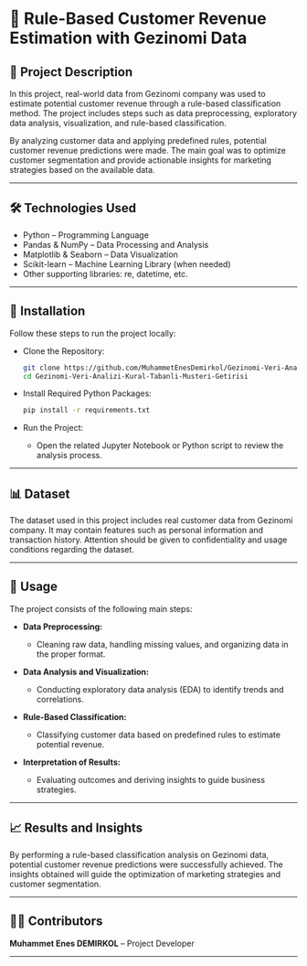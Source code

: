 # 📌 Rule-Based Customer Revenue Estimation with Gezinomi Data

## 📖 Project Description
In this project, real-world data from Gezinomi company was used to estimate potential customer revenue through a rule-based classification method. The project includes steps such as data preprocessing, exploratory data analysis, visualization, and rule-based classification.

By analyzing customer data and applying predefined rules, potential customer revenue predictions were made. The main goal was to optimize customer segmentation and provide actionable insights for marketing strategies based on the available data.

---

## 🛠️ Technologies Used
- Python – Programming Language
- Pandas & NumPy – Data Processing and Analysis
- Matplotlib & Seaborn – Data Visualization
- Scikit-learn – Machine Learning Library (when needed)
- Other supporting libraries: re, datetime, etc.

---

## 🚀 Installation
Follow these steps to run the project locally:

- Clone the Repository:
    ```bash
    git clone https://github.com/MuhammetEnesDemirkol/Gezinomi-Veri-Analizi-Kural-Tabanli-Musteri-Getirisi
    cd Gezinomi-Veri-Analizi-Kural-Tabanli-Musteri-Getirisi
    ```

- Install Required Python Packages:
    ```bash
    pip install -r requirements.txt
    ```

- Run the Project:
    - Open the related Jupyter Notebook or Python script to review the analysis process.

---

## 📊 Dataset
The dataset used in this project includes real customer data from Gezinomi company. It may contain features such as personal information and transaction history. Attention should be given to confidentiality and usage conditions regarding the dataset.

---

## 🔄 Usage
The project consists of the following main steps:

- **Data Preprocessing:**
  - Cleaning raw data, handling missing values, and organizing data in the proper format.

- **Data Analysis and Visualization:**
  - Conducting exploratory data analysis (EDA) to identify trends and correlations.

- **Rule-Based Classification:**
  - Classifying customer data based on predefined rules to estimate potential revenue.

- **Interpretation of Results:**
  - Evaluating outcomes and deriving insights to guide business strategies.

---

## 📈 Results and Insights
By performing a rule-based classification analysis on Gezinomi data, potential customer revenue predictions were successfully achieved. The insights obtained will guide the optimization of marketing strategies and customer segmentation.

---

## 👨‍💼 Contributors
**Muhammet Enes DEMIRKOL** – Project Developer

---
